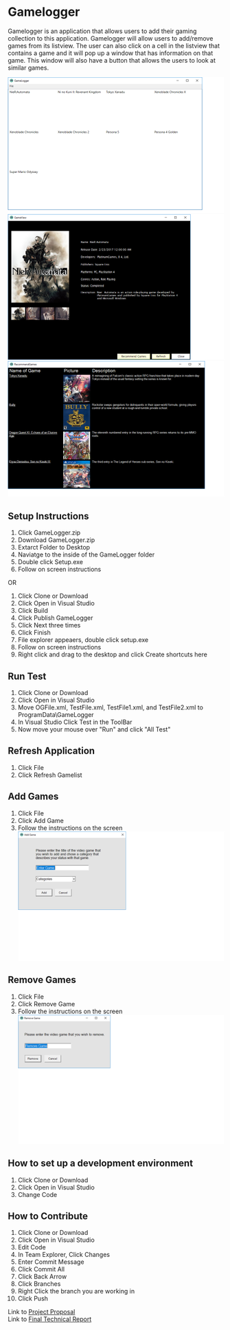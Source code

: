 # Gamelogger 
Gamelogger is an application that allows users to add their gaming collection to this application. Gamelogger will allow users to add/remove games from its listview. The user can also click on a cell in the listview that contains a game and it will pop up a window that has information on that game. This window will also have a button that allows the users to look at similar games. 

![](Images/MainWindow.png) ![](Images/GameView.png) ![](Images/RecommendGames.png) 

## Setup Instructions
1. Click GameLogger.zip
2. Download GameLogger.zip 
3. Extarct Folder to Desktop 
4. Naviatge to the inside of the GameLogger folder 
5. Double click Setup.exe 
6. Follow on screen instructions 
 
 OR 
 
1. Click Clone or Download 
2. Click Open in Visual Studio 
3. Click Build 
4. Click Publish GameLogger
5. Click Next three times 
6. Click Finish 
7. File explorer appeaers, double click setup.exe
8. Follow on screen instructions 
8. Right click and drag to the desktop and click Create shortcuts here 



## Run Test 

1. Click Clone or Download 
2. Click Open in Visual Studio 
3. Move OGFile.xml, TestFile.xml, TestFile1.xml, and TestFile2.xml to ProgramData\GameLogger
4. In Visual Studio Click Test in the ToolBar
5. Now move your mouse over "Run" and click "All Test"  


## Refresh Application 
1. Click File 
2. Click Refresh Gamelist 

## Add Games 
1. Click File 
2. Click Add Game 
3. Follow the instructions on the screen 
![](Images/AddGames.png)

## Remove Games 
1. Click File 
2. Click Remove Game 
3. Follow the instructions on the screen
![](Images/RemoveGames.png)

## How to set up a development environment
1. Click Clone or Download 
2. Click Open in Visual Studio 
3. Change Code 

## How to Contribute
1. Click Clone or Download 
2. Click Open in Visual Studio 
3. Edit Code 
4. In Team Explorer, Click Changes 
5. Enter Commit Message
6. Click Commit All
7. Click Back Arrow
8. Click Branches 
9. Right Click the branch you are working in 
10. Click Push 

Link to [Project Proposal](https://github.com/parkerjd4/CapstoneProject/blob/master/ProjectProposal.md)\
Link to [Final Technical Report](https://github.com/parkerjd4/CapstoneProject/blob/master/Final%20Technical%20Report.md)


